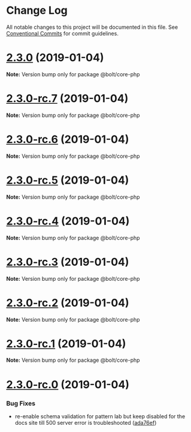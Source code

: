 # Change Log

All notable changes to this project will be documented in this file.
See [Conventional Commits](https://conventionalcommits.org) for commit guidelines.

# [2.3.0](https://github.com/bolt-design-system/bolt/tree/master/packages/core-php/compare/v2.3.0-rc.7...v2.3.0) (2019-01-04)

**Note:** Version bump only for package @bolt/core-php





# [2.3.0-rc.7](https://github.com/bolt-design-system/bolt/tree/master/packages/core-php/compare/v2.3.0-rc.6...v2.3.0-rc.7) (2019-01-04)

**Note:** Version bump only for package @bolt/core-php





# [2.3.0-rc.6](https://github.com/bolt-design-system/bolt/tree/master/packages/core-php/compare/v2.3.0-rc.5...v2.3.0-rc.6) (2019-01-04)

**Note:** Version bump only for package @bolt/core-php





# [2.3.0-rc.5](https://github.com/bolt-design-system/bolt/tree/master/packages/core-php/compare/v2.3.0-rc.4...v2.3.0-rc.5) (2019-01-04)

**Note:** Version bump only for package @bolt/core-php





# [2.3.0-rc.4](https://github.com/bolt-design-system/bolt/tree/master/packages/core-php/compare/v2.3.0-rc.3...v2.3.0-rc.4) (2019-01-04)

**Note:** Version bump only for package @bolt/core-php





# [2.3.0-rc.3](https://github.com/bolt-design-system/bolt/tree/master/packages/core-php/compare/v2.3.0-rc.2...v2.3.0-rc.3) (2019-01-04)

**Note:** Version bump only for package @bolt/core-php





# [2.3.0-rc.2](https://github.com/bolt-design-system/bolt/tree/master/packages/core-php/compare/v2.3.0-rc.1...v2.3.0-rc.2) (2019-01-04)

**Note:** Version bump only for package @bolt/core-php





# [2.3.0-rc.1](https://github.com/bolt-design-system/bolt/tree/master/packages/core-php/compare/vv2.3.0-rc.0...v2.3.0-rc.1) (2019-01-04)

**Note:** Version bump only for package @bolt/core-php





# [2.3.0-rc.0](https://github.com/bolt-design-system/bolt/tree/master/packages/core-php/compare/v2.2.1...v2.3.0-rc.0) (2019-01-04)


### Bug Fixes

* re-enable schema validation for pattern lab but keep disabled for the docs site till 500 server error is troubleshooted ([ada76ef](https://github.com/bolt-design-system/bolt/tree/master/packages/core-php/commit/ada76ef))
